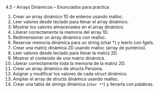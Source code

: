 4.5 – Arrays Dinámicos – Enunciados para práctica

1. Crear un array dinámico 1D de enteros usando malloc.
2. Leer valores desde teclado para llenar el array dinámico.
3. Mostrar los valores almacenados en el array dinámico.
4. Liberar correctamente la memoria del array 1D.
5. Redimensionar un array dinámico con realloc.
6. Reservar memoria dinámica para un string (char *) y leerlo con fgets.
7. Crear una matriz dinámica 2D usando malloc (array de punteros).
8. Leer valores desde teclado para llenar la matriz 2D.
9. Mostrar el contenido de una matriz dinámica.
10. Liberar correctamente toda la memoria de la matriz 2D.
11. Crear un array dinámico de structs Persona.
12. Asignar y modificar los valores de cada struct dinámico.
13. Ampliar el array de structs dinámico usando realloc.
14. Crear una tabla de strings dinámica (`char **`) y llenarla con palabras.
